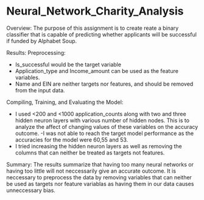 # Neural_Network_Charity_Analysis


Overview:
The purpose of this assignment is to create reate a binary classifier that is capable of predicting whether applicants will be successful if funded by Alphabet Soup.


Results:
Preprocessing:
- Is_successful would be the target variable
- Application_type and Income_amount can be used as the feature variables.
- Name and EIN are neither targets nor features, and should be removed from the input data.

Compiling, Training, and Evaluating the Model:
- I used <200 and <1000 application_counts along with two and three hidden neuron layers with various number of hidden nodes. This is to analyze the affect of changing values of these variables on the accuracy outcome.
-I was not able to reach the target model performance as the accuracies for the model were 60,55 and 53.
- I tried increasing the hidden neuron layers as well as removing the columns that can neither be treated as targets not features. 



Summary:
The results summarize that having too many neural networks or having too little will not neccessarily give an accurate outcome. It is neccessary to preprocess the data by removing variables that can neither be used as targets nor feature variablas as having them in our data causes unneccessary bias.
